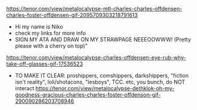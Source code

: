 https://tenor.com/view/metalocalypse-mtl-charles-charles-offdensen-charles-foster-offdensen-gif-2095709303218791613
- Hi my name is Niko
- check my links for more info
- SIGN MY ATA AND DRAW ON MY STRAWPAGE NEEEOOWWW! (Pretty please with a cherry on top)"

https://tenor.com/view/metalocalypse-charles-offdensen-eye-rub-why-take-off-glasses-gif-17536523
- TO MAKE IT CLEAR: proshippers, comshippers, darkshippers, "fiction isn't reality", loli/shotacons, "lesboys", TCC. etc, you bunch, do NOT interact
https://tenor.com/view/metalocalypse-dethklok-oh-my-goodness-gracious-charles-charles-foster-offdenson-gif-290090286203708946





